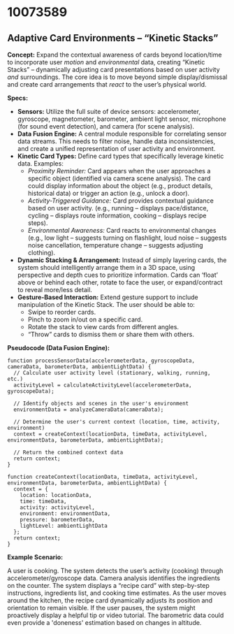 # 10073589

## Adaptive Card Environments – “Kinetic Stacks”

**Concept:** Expand the contextual awareness of cards beyond location/time to incorporate user *motion* and *environmental* data, creating “Kinetic Stacks” – dynamically adjusting card presentations based on user activity *and* surroundings. The core idea is to move beyond simple display/dismissal and create card arrangements that *react* to the user’s physical world.

**Specs:**

*   **Sensors:** Utilize the full suite of device sensors: accelerometer, gyroscope, magnetometer, barometer, ambient light sensor, microphone (for sound event detection), and camera (for scene analysis).
*   **Data Fusion Engine:** A central module responsible for correlating sensor data streams. This needs to filter noise, handle data inconsistencies, and create a unified representation of user activity and environment.
*   **Kinetic Card Types:** Define card types that specifically leverage kinetic data. Examples:
    *   *Proximity Reminder:* Card appears when the user approaches a specific object (identified via camera scene analysis). The card could display information about the object (e.g., product details, historical data) or trigger an action (e.g., unlock a door).
    *   *Activity-Triggered Guidance:* Card provides contextual guidance based on user activity. (e.g., running – displays pace/distance, cycling – displays route information, cooking – displays recipe steps).
    *   *Environmental Awareness:* Card reacts to environmental changes (e.g., low light – suggests turning on flashlight, loud noise – suggests noise cancellation, temperature change – suggests adjusting clothing).
*   **Dynamic Stacking & Arrangement:** Instead of simply layering cards, the system should intelligently arrange them in a 3D space, using perspective and depth cues to prioritize information. Cards can ‘float’ above or behind each other, rotate to face the user, or expand/contract to reveal more/less detail.
*   **Gesture-Based Interaction:** Extend gesture support to include manipulation of the Kinetic Stack. The user should be able to:
    *   Swipe to reorder cards.
    *   Pinch to zoom in/out on a specific card.
    *   Rotate the stack to view cards from different angles.
    *   “Throw” cards to dismiss them or share them with others.

**Pseudocode (Data Fusion Engine):**

```
function processSensorData(accelerometerData, gyroscopeData, cameraData, barometerData, ambientLightData) {
  // Calculate user activity level (stationary, walking, running, etc.)
  activityLevel = calculateActivityLevel(accelerometerData, gyroscopeData);

  // Identify objects and scenes in the user's environment
  environmentData = analyzeCameraData(cameraData);

  // Determine the user's current context (location, time, activity, environment)
  context = createContext(locationData, timeData, activityLevel, environmentData, barometerData, ambientLightData);

  // Return the combined context data
  return context;
}

function createContext(locationData, timeData, activityLevel, environmentData, barometerData, ambientLightData) {
  context = {
    location: locationData,
    time: timeData,
    activity: activityLevel,
    environment: environmentData,
    pressure: barometerData,
    lightLevel: ambientLightData
  };
  return context;
}
```

**Example Scenario:**

A user is cooking. The system detects the user’s activity (cooking) through accelerometer/gyroscope data. Camera analysis identifies the ingredients on the counter. The system displays a “recipe card” with step-by-step instructions, ingredients list, and cooking time estimates. As the user moves around the kitchen, the recipe card dynamically adjusts its position and orientation to remain visible. If the user pauses, the system might proactively display a helpful tip or video tutorial. The barometric data could even provide a 'doneness' estimation based on changes in altitude.
